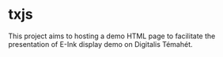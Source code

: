 # txjs
This project aims to hosting a demo HTML page to facilitate the presentation of E-Ink display demo on Digitalis Témahét.
